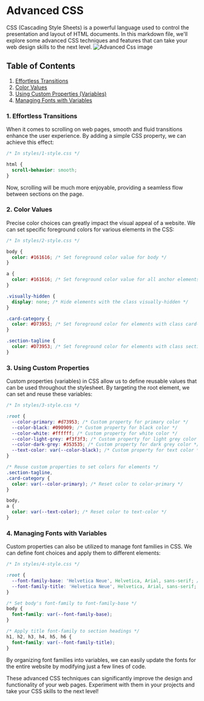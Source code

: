 # Advanced CSS

CSS (Cascading Style Sheets) is a powerful language used to control the presentation and layout of HTML documents. In this markdown file, we'll explore some advanced CSS techniques and features that can take your web design skills to the next level.
![Advanced Css image](https://bs-uploads.toptal.io/blackfish-uploads/components/blog_post_page/content/cover_image_file/cover_image/686791/retina_1708x683_0811-Eight_CSS_Tips_for_Advanced_Layouts_and_Effects_Dan_Newsletter___blog-caee7061d7279f9b5e3d8ab0db5e3622.png)

## Table of Contents

1. [Effortless Transitions](#effortless-transitions)
2. [Color Values](#color-values)
3. [Using Custom Properties (Variables)](#using-custom-properties)
4. [Managing Fonts with Variables](#managing-fonts-with-variables)

### 1. Effortless Transitions

When it comes to scrolling on web pages, smooth and fluid transitions enhance the user experience. By adding a simple CSS property, we can achieve this effect:

```css
/* In styles/1-style.css */

html {
  scroll-behavior: smooth;
}
```

Now, scrolling will be much more enjoyable, providing a seamless flow between sections on the page.

### 2. Color Values

Precise color choices can greatly impact the visual appeal of a website. We can set specific foreground colors for various elements in the CSS:

```css
/* In styles/2-style.css */

body {
  color: #161616; /* Set foreground color value for body */
}

a {
  color: #161616; /* Set foreground color value for all anchor elements */
}

.visually-hidden {
  display: none; /* Hide elements with the class visually-hidden */
}

.card-category {
  color: #D73953; /* Set foreground color for elements with class card-category */
}

.section-tagline {
  color: #D73953; /* Set foreground color for elements with class section-tagline */
}
```

### 3. Using Custom Properties

Custom properties (variables) in CSS allow us to define reusable values that can be used throughout the stylesheet. By targeting the root element, we can set and reuse these variables:

```css
/* In styles/3-style.css */

:root {
  --color-primary: #d73953; /* Custom property for primary color */
  --color-black: #090909; /* Custom property for black color */
  --color-white: #ffffff; /* Custom property for white color */
  --color-light-grey: #f3f3f3; /* Custom property for light grey color */
  --color-dark-grey: #353535; /* Custom property for dark grey color */
  --text-color: var(--color-black); /* Custom property for text color */
}

/* Reuse custom properties to set colors for elements */
.section-tagline,
.card-category {
  color: var(--color-primary); /* Reset color to color-primary */
}

body,
a {
  color: var(--text-color); /* Reset color to text-color */
}
```

### 4. Managing Fonts with Variables

Custom properties can also be utilized to manage font families in CSS. We can define font choices and apply them to different elements:

```css
/* In styles/4-style.css */

:root {
  --font-family-base: 'Helvetica Neue', Helvetica, Arial, sans-serif; /* Custom property for base font-family */
  --font-family-title: 'Helvetica Neue', Helvetica, Arial, sans-serif; /* Custom property for title font-family */
}

/* Set body's font-family to font-family-base */
body {
  font-family: var(--font-family-base);
}

/* Apply title font-family to section headings */
h1, h2, h3, h4, h5, h6 {
  font-family: var(--font-family-title);
}
```

By organizing font families into variables, we can easily update the fonts for the entire website by modifying just a few lines of code.

These advanced CSS techniques can significantly improve the design and functionality of your web pages. Experiment with them in your projects and take your CSS skills to the next level!